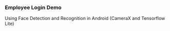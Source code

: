 ### Employee Login Demo
Using Face Detection and Recognition in Android (CameraX and Tensorflow Lite)
